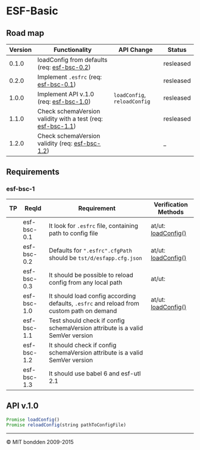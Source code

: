 # ESF-Basic
## Road map

| Version | Functionality                                                              | API Change                   | Status    |
| ------- | -------------------------------------------------------------------------- | ----------                   | --------- |
| 0.1.0   | loadConfig from defaults (req: [esf-bsc-0.2](esf-bsc-0.2))                 |                              | resleased |
| 0.2.0   | Implement `.esfrc` (req: [esf-bsc-0.1](esf-bsc-0.1))                       |                              | resleased |
| 1.0.0   | Implement API v.1.0 (req: [esf-bsc-1.0](esf-bsc-1.0))                      | `loadConfig`, `reloadConfig` | resleased |
| 1.1.0   | Check schemaVersion validity with a test (req: [esf-bsc-1.1](esf-bsc-1.1)) |                              | resleased |
| 1.2.0   | Check schemaVersion validity (req: [esf-bsc-1.2](esf-bsc-1.2))             |                              | _         |

## Requirements
### esf-bsc-1

| TP  | ReqId       | Requirement                                                                                  | Verification Methods              |
| --- | ----------- | -------------------------------------------------------------------------------------------- | -----------------------           |
|     | esf-bsc-0.1 | It look for `.esfrc` file, containing path to config file                                    | at/ut: [loadConfig()](tst/idx.js) |
|     | esf-bsc-0.2 | Defaults for `".esfrc".cfgPath` should be `tst/d/esfapp.cfg.json`                            | at/ut: [loadConfig()](tst/idx.js) |
|     | esf-bsc-0.3 | It should be possible to reload config from any local path                                   | at/ut:                            |
|     | esf-bsc-1.0 | It should load config according defaults, `.esfrc` and reload from custom path on demand     | at/ut: [loadConfig()](tst/idx.js) |
|     | esf-bsc-1.1 | Test should check if config schemaVersion attribute is a valid SemVer version                |                                   |
|     | esf-bsc-1.2 | It should check if config schemaVersion attribute is a valid SemVer version                  |                                   |
|     | esf-bsc-1.3 | It should use babel 6 and esf-utl 2.1                                                        |                                   | 

## API v.1.0

```js
Promise loadConfig()
Promise reloadConfig(string pathToConfigFile)
```

--------------------------------------------------------------------------------

© MIT bondden 2009-2015
